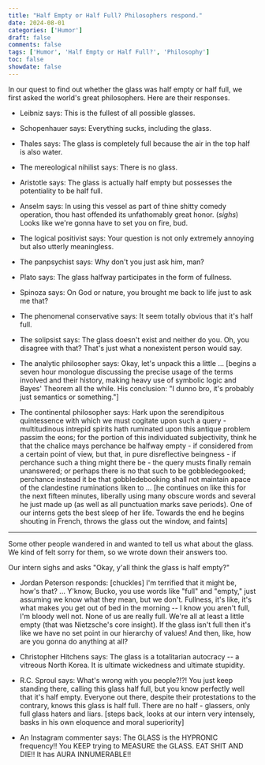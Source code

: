 ```yaml
---
title: "Half Empty or Half Full? Philosophers respond."
date: 2024-08-01
categories: ['Humor']
draft: false 
comments: false
tags: ['Humor', 'Half Empty or Half Full?', 'Philosophy']
toc: false
showdate: false
---
```


In our quest to find out whether the glass was half empty or half full, we first asked the world's great philosophers. Here are their responses.

* Leibniz says: This is the fullest of all possible glasses.

* Schopenhauer says: Everything sucks, including the glass.

* Thales says: The glass is completely full because the air in the top half is also water.

* The mereological nihilist says: There is no glass.

* Aristotle says: The glass is actually half empty but possesses the potentiality to be half full.

* Anselm says: In using this vessel as part of thine shitty comedy operation, thou hast offended its unfathomably great honor. (*sighs*) Looks like we're gonna have to set you on fire, bud.

* The logical positivist says: Your question is not only extremely annoying but also utterly meaningless.

* The panpsychist says: Why don't you just ask him, man?

* Plato says: The glass halfway participates in the form of fullness.

* Spinoza says: On God or nature, you brought me back to life just to ask me that?

* The phenomenal conservative says: It seem totally obvious that it's half full.

* The solipsist says: The glass doesn't exist and neither do you. Oh, you disagree with that? That's just what a nonexistent person would say.

* The analytic philosopher says: Okay, let's unpack this a little ... [begins a seven hour monologue discussing the precise usage of the terms involved and their history, making heavy use of symbolic logic and Bayes' Theorem all the while. His conclusion: "I dunno bro, it's probably just semantics or something."]

* The continental philosopher says: Hark upon the serendipitous quintessence with which we must cogitate upon such a query - multitudinous intrepid spirits hath ruminated upon this antique problem passim the eons; for the portion of this individuated subjectivity, think he that the chalice mays perchance be halfway empty - if considered from a certain point of view, but that, in pure disreflective beingness - if perchance such a thing might there be - the query musts finally remain unanswered; or perhaps there is no that such to be gobbledegooked; perchance instead it be that gobbledebooking shall not maintain apace of the clandestine ruminations liken to ... [he continues on like this for the next fifteen minutes, liberally using many obscure words and several he just made up (as well as all punctuation marks save periods). One of our interns gets the best sleep of her life. Towards the end he begins shouting in French, throws the glass out the window, and faints]

---

Some other people wandered in and wanted to tell us what about the glass. We kind of felt sorry for them, so we wrote down their answers too. 

Our intern sighs and asks "Okay, y'all think the glass is half empty?"

* Jordan Peterson responds: [chuckles] I'm terrified that it might be, how's that? ... Y'know, Bucko, you use words like "full" and "empty," just assuming we know what they mean, but we don't. Fullness, it's like, it's what makes you get out of bed in the morning -- I know you aren't full, I'm bloody well not. None of us are really full. We're all at least a little empty (that was Nietzsche's core insight). If the glass isn't full then it's like we have no set point in our hierarchy of values! And then, like, how are you gonna do anything at all?

* Christopher Hitchens says: The glass is a totalitarian autocracy -- a vitreous North Korea. It is ultimate wickedness and ultimate stupidity.

* R.C. Sproul says: What's wrong with you people?!?! You just keep standing there, calling this glass half full, but you know perfectly well that it's half empty. Everyone out there, despite their protestations to the contrary, knows this glass is half full. There are no half - glassers, only full glass haters and liars. [steps back, looks at our intern very intensely, basks in his own eloquence and moral superiority]

* An Instagram commenter says: The GLASS is the HYPRONIC frequency!! You KEEP trying to MEASURE the GLASS. EAT SHIT AND DIE!! It has AURA INNUMERABLE!!
